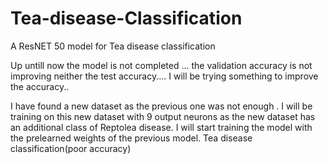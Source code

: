 # Tea-disease-Classification
A ResNET 50 model for Tea disease classification

Up untill now the model is not completed ... the validation accuracy is not improving neither the test accuracy.... I will be trying something to improve the accuracy..

I have found a new dataset as the previous one was not enough . I will be training on this new dataset with 9 output neurons as the new dataset has an additional class of Reptolea disease. I will start training the model with the prelearned weights of the previous model. Tea disease classification(poor accuracy)
